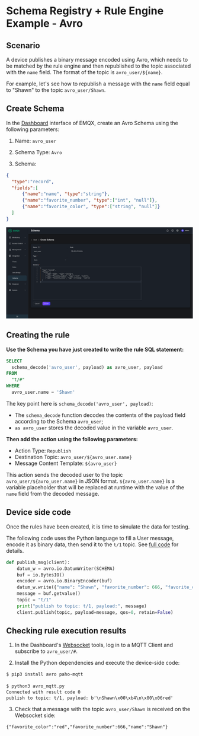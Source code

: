 # Schema Registry + Rule Engine Example - Avro

## Scenario

A device publishes a binary message encoded using Avro, which needs to be matched by the
rule engine and then republished to the topic associated with the `name` field. The format
of the topic is `avro_user/${name}`.

For example, let's see how to republish a message with the `name` field equal to "Shawn"
to the topic `avro_user/Shawn`.

## Create Schema

In the [Dashboard](http://127.0.0.1:18083/#/schema/create) interface of EMQX,
create an Avro Schema using the following parameters:

1. Name: `avro_user`

2. Schema Type: `Avro`

3. Schema:

```json
{
  "type":"record",
  "fields":[
      {"name":"name", "type":"string"},
      {"name":"favorite_number", "type":["int", "null"]},
      {"name":"favorite_color", "type":["string", "null"]}
  ]
}
```

![](./assets/schema_registry/avro_create1.png)

## Creating the rule

**Use the Schema you have just created to write the rule SQL statement:**

```sql
SELECT
  schema_decode('avro_user', payload) as avro_user, payload
FROM
  "t/#"
WHERE
  avro_user.name = 'Shawn'
```

The key point here is `schema_decode('avro_user', payload)`:

- The `schema_decode` function decodes the contents of the payload field according to the
  Schema `avro_user`;
- `as avro_user` stores the decoded value in the variable `avro_user`.

**Then add the action using the following parameters:**

- Action Type: `Republish`
- Destination Topic: `avro_user/${avro_user.name}`
- Message Content Template: `${avro_user}`

This action sends the decoded user to the topic `avro_user/${avro_user.name}` in JSON
format. `${avro_user.name}` is a variable placeholder that will be replaced at runtime
with the value of the `name` field from the decoded message.

## Device side code

Once the rules have been created, it is time to simulate the data for testing.

The following code uses the Python language to fill a User message, encode it as binary
data, then send it to the `t/1` topic. See [full
code](https://gist.github.com/thalesmg/bbda65b400f35f8ab0f719b06cf875f6) for details.

```python
def publish_msg(client):
    datum_w = avro.io.DatumWriter(SCHEMA)
    buf = io.BytesIO()
    encoder = avro.io.BinaryEncoder(buf)
    datum_w.write({"name": "Shawn", "favorite_number": 666, "favorite_color": "red"}, encoder)
    message = buf.getvalue()
    topic = "t/1"
    print("publish to topic: t/1, payload:", message)
    client.publish(topic, payload=message, qos=0, retain=False)
```

## Checking rule execution results

1) In the Dashboard's [Websocket](http://127.0.0.1:18083/#/websocket) tools, log in to a
MQTT Client and subscribe to `avro_user/#`.

2) Install the Python dependencies and execute the device-side code:

```shell
$ pip3 install avro paho-mqtt

$ python3 avro_mqtt.py
Connected with result code 0
publish to topic: t/1, payload: b'\nShawn\x00\xb4\n\x00\x06red'
```

3) Check that a message with the topic `avro_user/Shawn` is received on the Websocket
side:

```
{"favorite_color":"red","favorite_number":666,"name":"Shawn"}
```
